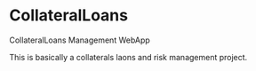 # CollateralLoans
CollateralLoans Management WebApp

This is basically a collaterals laons and risk management project.
